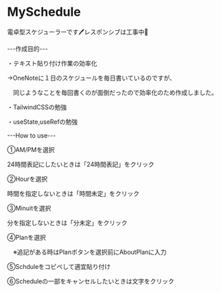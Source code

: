 # MySchedule
電卓型スケジューラーです🖊️レスポンシブは工事中🚨

---作成目的---

・テキスト貼り付け作業の効率化

→OneNoteに１日のスケジュールを毎日書いているのですが、

　同じようなことを毎回書くのが面倒だったので効率化のため作成しました。
 
・TailwindCSSの勉強

・useState,useRefの勉強


---How to use---

①AM/PMを選択

24時間表記にしたいときは「24時間表記」をクリック

②Hourを選択

時間を指定しないときは「時間未定」をクリック

③Minuitを選択

分を指定しないときは「分未定」をクリック

④Planを選択

　※追記がある時はPlanボタンを選択前にAboutPlanに入力
 
⑤Schduleをコピペして適宜貼り付け

⑥Scheduleの一部をキャンセルしたいときは文字をクリック
